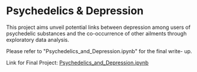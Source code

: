 # Psychedelics & Depression

This project aims unveil potential links between depression among users of psychedelic substances and the co-occurrence of other ailments through exploratory data analysis.

Please refer to "Psychedelics_and_Depression.ipynb" for the final write- up.

Link for Final Project: [ Psychedelics_and_Depression.ipynb](https://github.com/nehasharma732/Psychedelics_and_Depression/blob/main/Psychedelics_and_Depression.ipynb)
